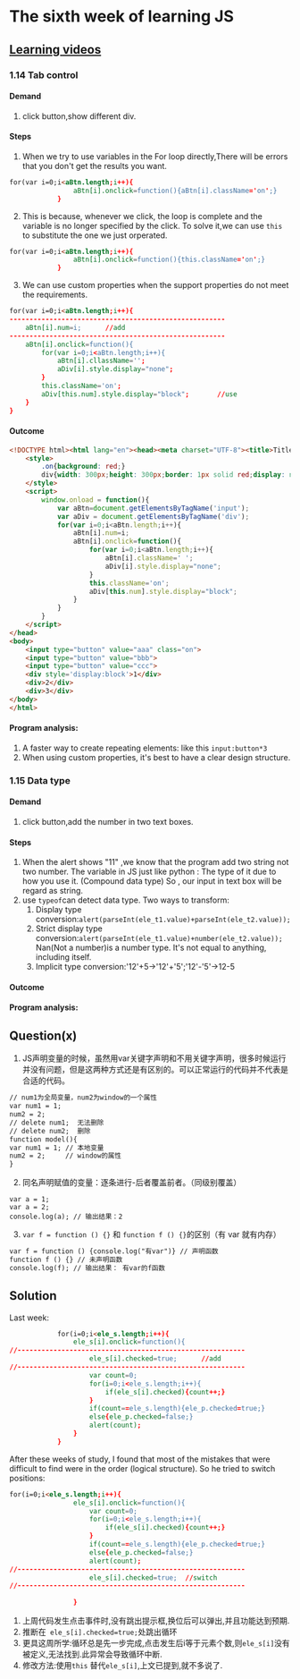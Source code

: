# The sixth week of learning JS

## [Learning videos](https://www.bilibili.com/video/BV1J4411Q7Fx?p=1)

### 1.14 Tab control

#### Demand

1. click button,show different div.

#### Steps

1. When we try to use variables in the For loop directly,There will be errors that you don't get the results you want.

```html
for(var i=0;i<aBtn.length;i++){
                aBtn[i].onclick=function(){aBtn[i].className='on';}
            }
```

2. This is because, whenever we click, the loop is complete and the variable is no longer specified by the click. To  solve it,we can use `this` to substitute the one we just orperated.

```html
for(var i=0;i<aBtn.length;i++){
                aBtn[i].onclick=function(){this.className='on';}
            }
```

3. We can use custom properties when the support properties do not meet the requirements.

```html
for(var i=0;i<aBtn.length;i++){
------------------------------------------------------
	aBtn[i].num=i;		//add
------------------------------------------------------
    aBtn[i].onclick=function(){
        for(var i=0;i<aBtn.length;i++){
            aBtn[i].cllassName='';
            aDiv[i].style.display="none";
        }
		this.className='on';
		aDiv[this.num].style.display="block";		//use
	}
}
```

#### Outcome

```html
<!DOCTYPE html><html lang="en"><head><meta charset="UTF-8"><title>Title</title>
    <style>
        .on{background: red;}
        div{width: 300px;height: 300px;border: 1px solid red;display: none;}
    </style>
    <script>
        window.onload = function(){
            var aBtn=document.getElementsByTagName('input');
            var aDiv = document.getElementsByTagName('div');
            for(var i=0;i<aBtn.length;i++){
                aBtn[i].num=i;
                aBtn[i].onclick=function(){
                    for(var i=0;i<aBtn.length;i++){
                        aBtn[i].className=' ';
                        aDiv[i].style.display="none";
                    }
                    this.className='on';
                    aDiv[this.num].style.display="block";
                }
            }
        }
    </script>
</head>
<body>
    <input type="button" value="aaa" class="on">
    <input type="button" value="bbb">
    <input type="button" value="ccc">
    <div style='display:block'>1</div>
    <div>2</div>
    <div>3</div>
</body>
</html>
```

#### Program analysis:

1. A faster way to create repeating elements: like this `input:button*3` 
2. When using custom properties, it's best to have a clear design structure.

### 1.15 Data type

#### Demand

1. click button,add the number in two text boxes.

#### Steps

1. When the alert shows "11" ,we know that the program add two string not two number. The variable in JS just like python : The type of it due to how you use it. (Compound data type) So , our input in text box will be regard as string.
2. use `typeof`can detect data type. Two ways to transform:
   1. Display type conversion:`alert(parseInt(ele_t1.value)+parseInt(ele_t2.value));`
   2. Strict display type conversion:`alert(parseInt(ele_t1.value)+number(ele_t2.value));` Nan(Not a number)is a number type. It's not equal to anything, including itself.
   3. Implicit type conversion:'12'+5->'12'+'5';'12'-'5'->12-5

#### Outcome

#### Program analysis:

## Question(x)

1. JS声明变量的时候，虽然用var关键字声明和不用关键字声明，很多时候运行并没有问题，但是这两种方式还是有区别的。可以正常运行的代码并不代表是合适的代码。

```html
// num1为全局变量，num2为window的一个属性
var num1 = 1;
num2 = 2;
// delete num1;  无法删除
// delete num2;  删除
function model(){
var num1 = 1; // 本地变量
num2 = 2;     // window的属性
}
```

2. 同名声明赋值的变量：逐条进行-后者覆盖前者。（同级别覆盖）

```
var a = 1; 
var a = 2;
console.log(a); // 输出结果：2
```

3. `var f = function () {}` 和 `function f () {}`的区别（有 var 就有内存）

```html
var f = function () {console.log("有var")} // 声明函数
function f () {} // 未声明函数
console.log(f); // 输出结果： 有var的f函数
```

## Solution

Last week:

```html
            for(i=0;i<ele_s.length;i++){
                ele_s[i].onclick=function(){
//---------------------------------------------------------
                    ele_s[i].checked=true;		//add
//---------------------------------------------------------
                    var count=0;
                    for(i=0;i<ele_s.length;i++){
                        if(ele_s[i].checked){count++;}
                    }
                    if(count==ele_s.length){ele_p.checked=true;}
                    else{ele_p.checked=false;}
                    alert(count);
                }
            }
```

After these weeks of study, I found that most of the mistakes that were difficult to find were in the order (logical structure). So he tried to switch positions:

```html
for(i=0;i<ele_s.length;i++){
                ele_s[i].onclick=function(){
                    var count=0;
                    for(i=0;i<ele_s.length;i++){
                        if(ele_s[i].checked){count++;}
                    }
                    if(count==ele_s.length){ele_p.checked=true;}
                    else{ele_p.checked=false;}
                    alert(count);
//---------------------------------------------------------
                    ele_s[i].checked=true;	//switch
//---------------------------------------------------------
 
                }
```

1. 上周代码发生点击事件时,没有跳出提示框,换位后可以弹出,并且功能达到预期.
2. 推断在` ele_s[i].checked=true;`处跳出循环
3. 更具这周所学:循环总是先一步完成,点击发生后i等于元素个数,则`ele_s[i]`没有被定义,无法找到.此异常会导致循环中断.
4. 修改方法:使用`this` 替代`ele_s[i]`,上文已提到,就不多说了.